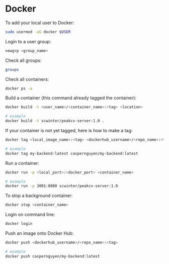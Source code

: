 # Docker

To add your local user to Docker:

```sh
sudo usermod -aG docker $USER
```

Login to a user group:

```sh
newgrp <group_name>
```

Check all groups:

```sh
groups
```

Check all containers:

```sh
docker ps -a
```

Build a container (this command already tagged the container):

```sh
docker build -t <user_name>/<container_name>:<tag> <location>

# example
docker build -t scwinter/peakcv-server:1.0 .
```

If your container is not yet tagged, here is how to make a tag:

```sh
docker tag <local_image_name>:<tag> <dockerhub_username>/<repo_name>:<tag>

# example
docker tag my-backend:latest caspernguyen/my-backend:latest
```

Run a container:

```sh
docker run -p <local_port>:<docker_port> <container_name>

# example
docker run -p 3001:8080 scwinter/peakcv-server:1.0
```

To stop a background container:

```sh
docker stop <container_name>
```

Login on command line:

```sh
docker login
```

Push an image onto Docker Hub:

```sh
docker push <dockerhub_username>/<repo_name>:<tag>

# example
docker push caspernguyen/my-backend:latest
```

